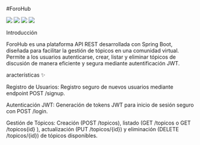 # F o r o H u b 
 <p align="left">
   <img src="https://img.shields.io/badge/STATUS-EN%20DESAROLLO-green">
   <img src="https://camo.githubusercontent.com/0334988e8d4190c3a5068f84b1c0656313c3739b4e707c098d7c093b3d1dbeb3/68747470733a2f2f696d672e736869656c64732e696f2f62616467652f4944452d496e74656c6c696a5f494445412d626c7565">
   <img src="https://camo.githubusercontent.com/c1df072de064a136599447b3fdf8fcd9b20e34b68a0eecb81c806f66647eba5f/68747470733a2f2f696d672e736869656c64732e696f2f62616467652f537072696e675f426f6f742d76332e332e302d626c7565">
   <img src="https://camo.githubusercontent.com/da873c99918ec7317aae354758b05b67148a7806fa448329d12fb658ed169c90/68747470733a2f2f696d672e736869656c64732e696f2f62616467652f506f737467726553514c2d7631342e31322d626c7565">
   </p>
 
Introducción

ForoHub es una plataforma API REST desarrollada con Spring Boot, diseñada para facilitar la gestión de tópicos en una comunidad virtual. Permite a los usuarios autenticarse, crear, listar y eliminar tópicos de discusión de manera eficiente y segura mediante autentificación JWT.

aracterísticas ✨

Registro de Usuarios: Registro seguro de nuevos usuarios mediante endpoint POST /signup.

Autenticación JWT: Generación de tokens JWT para inicio de sesión seguro con POST /login.

Gestión de Tópicos: Creación (POST /topicos), listado (GET /topicos o GET /topicos{id} ), actualización (PUT /topicos/{id}) y eliminación (DELETE /topicos/{id}) de tópicos disponibles.
